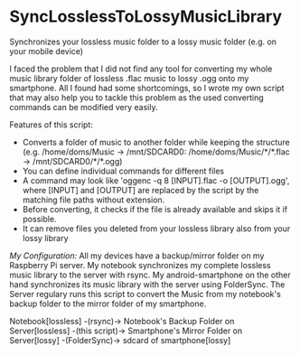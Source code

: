 # SyncLosslessToLossyMusicLibrary
Synchronizes your lossless music folder to a lossy music folder (e.g. on your mobile device)

I faced the problem that I did not find any tool for converting my whole music library folder of lossless .flac music to lossy .ogg onto my smartphone. All I found had some shortcomings, so I wrote my own script that may also help you to tackle this problem as the used converting commands can be modified very easily.

Features of this script:
* Converts a folder of music to another folder while keeping the structure (e.g. /home/doms/Music -> /mnt/SDCARD0: /home/doms/Music/\*/\*.flac -> /mnt/SDCARD0/\*/\*.ogg) 
* You can define individual commands for different files
* A command may look like 'oggenc -q 8 [INPUT].flac -o [OUTPUT].ogg', where [INPUT] and [OUTPUT] are replaced by the script by the matching file paths without extension.
* Before converting, it checks if the file is already available and skips it if possible.
* It can remove files you deleted from your lossless library also from your lossy library

*My Configuration:*
All my devices have a backup/mirror folder on my Raspberry Pi server. My notebook synchronizes my complete lossless music library to the server with rsync. My android-smartphone on the other hand synchronizes its music library with the server using FolderSync. The Server regulary runs this script to convert the Music from my notebook's backup folder to the mirror folder of my smartphone.

Notebook[lossless] -(rsync)-> Notebook's Backup Folder on Server[lossless] -(this script)-> Smartphone's Mirror Folder on Server[lossy] -(FolderSync)-> sdcard of smartphone[lossy]
